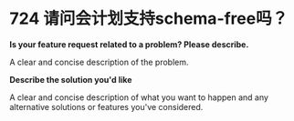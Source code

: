 # 724 请问会计划支持schema-free吗？
**Is your feature request related to a problem? Please describe.**

A clear and concise description of the problem.

**Describe the solution you'd like**

A clear and concise description of what you want to happen and any alternative solutions or features you've considered.
